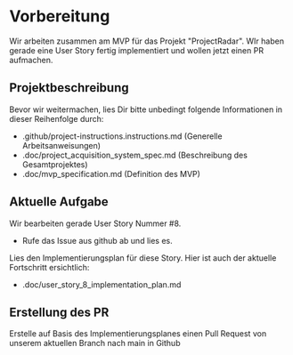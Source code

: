 # Vorbereitung

Wir arbeiten zusammen am MVP für das Projekt "ProjectRadar". WIr haben gerade eine User Story fertig implementiert und wollen jetzt einen PR aufmachen.

## Projektbeschreibung

Bevor wir weitermachen, lies Dir bitte unbedingt folgende Informationen in dieser Reihenfolge durch:

- .github/project-instructions.instructions.md (Generelle Arbeitsanweisungen)
- .doc/project_acquisition_system_spec.md (Beschreibung des Gesamtprojektes)
- .doc/mvp_specification.md (Definition des MVP)

## Aktuelle Aufgabe

Wir bearbeiten gerade User Story Nummer #8. 

- Rufe das Issue aus github ab und lies es.

Lies den Implementierungsplan für diese Story. Hier ist auch der aktuelle Fortschritt ersichtlich:

- .doc/user_story_8_implementation_plan.md

## Erstellung des PR

Erstelle auf Basis des Implementierungsplanes einen Pull Request von unserem aktuellen Branch nach main in Github


